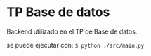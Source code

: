 # TP Base de datos

Backend utilizado en el TP de Base de datos.

se puede ejecutar con:
```$ python ./src/main.py```
